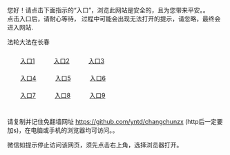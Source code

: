 您好！请点击下面指示的“入口”，浏览此网站是安全的，且为您带来平安。。 <br/>
点击入口后，请耐心等待， 过程中可能会出现无法打开的提示，请忽略，最终会进入网站. </br>

法轮大法在长春<br/>
<div style="padding:10px"><a style="margin:20px" target="_blank" href="https://dcwhodjcqy0og.cloudfront.net/2Qpsp?uobiptxl" id="ccLink1" rel="nofollow">入口1</a> <a target="_blank" style="margin:20px" href="https://d26n2ozluzhhmq.cloudfront.net/2Qpsp?tfanmfe" id="ccLink2" rel="nofollow">入口2</a> <a style="margin:20px" target="_blank" href="https://d2964274qxxz8u.cloudfront.net/2Qpsp?vgzmkyk" id="ccLink3" rel="nofollow">入口3</a></div>

<div style="padding:10px" ><a style="margin:20px" target="_blank" href="https://dcwhodjcqy0og.cloudfront.net/2Qpsp?uobiptxl" id="ccLink4" rel="nofollow">入口4</a> <a style="margin:20px" href="https://d26n2ozluzhhmq.cloudfront.net/2Qpsp?tfanmfe" target="_blank" id="ccLink5" rel="nofollow">入口5</a> <a style="margin:20px" href="https://d2964274qxxz8u.cloudfront.net/2Qpsp?vgzmkyk" target="_blank" id="ccLink6" rel="nofollow">入口6</a></div>

<div style="padding:10px"><a style="margin:20px" target="_blank" href="https://dcwhodjcqy0og.cloudfront.net/2Qpsp?uobiptxl" id="ccLink7" rel="nofollow">入口7</a> <a style="margin:20px" href="https://d26n2ozluzhhmq.cloudfront.net/2Qpsp?tfanmfe" target="_blank" id="ccLink8" rel="nofollow">入口8</a> <a style="margin:20px" target="_blank" href="https://d2964274qxxz8u.cloudfront.net/2Qpsp?vgzmkyk" id="ccLink9" rel="nofollow">入口9</a></div>

<br/>



请复制并记住免翻墙网址 https://github.com/yntd/changchunzx (http后一定要加s)，在电脑或手机的浏览器均可访问。。<br/>

微信如提示停止访问该网页，须先点击右上角，选择浏览器打开。
